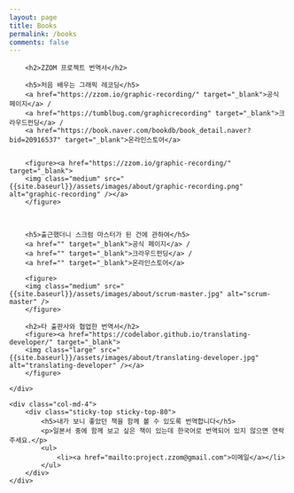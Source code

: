 ```yaml
---
layout: page
title: Books
permalink: /books
comments: false
---
```


<div class="row justify-content-between">
    <div class="col-md-8 pr-5">

        <h2>ZZOM 프로젝트 번역서</h2>

        <h5>처음 배우는 그래픽 레코딩</h5>
        <a href="https://zzom.io/graphic-recording/" target="_blank">공식 페이지</a> / 
        <a href="https://tumblbug.com/graphicrecording" target="_blank">크라우드펀딩</a> / 
        <a href="https://book.naver.com/bookdb/book_detail.naver?bid=20916537" target="_blank">온라인스토어</a>


        <figure><a href="https://zzom.io/graphic-recording/" target="_blank">        
        <img class="medium" src="{{site.baseurl}}/assets/images/about/graphic-recording.png" alt="graphic-recording" /></a>
        </figure>
                


        <h5>출근했더니 스크럼 마스터가 된 건에 관하여</h5>        
        <a href="" target="_blank">공식 페이지</a> / 
        <a href="" target="_blank">크라우드펀딩</a> / 
        <a href="" target="_blank">온라인스토어</a>

        <figure>
        <img class="medium" src="{{site.baseurl}}/assets/images/about/scrum-master.jpg" alt="scrum-master" />
        </figure>

        <h2>타 출판사와 협업한 번역서</h2>
        <figure><a href="https://codelabor.github.io/translating-developer/" target="_blank">        
        <img class="large" src="{{site.baseurl}}/assets/images/about/translating-developer.jpg" alt="translating-developer" /></a>
        </figure>

    </div>

    <div class="col-md-4">
        <div class="sticky-top sticky-top-80">
            <h5>내가 보니 좋았던 책을 함께 볼 수 있도록 번역합니다</h5>
            <p>일본서 중에 함께 보고 싶은 책이 있는데 한국어로 번역되어 있지 않으면 연락주세요.</p>
            <ul>           
                <li><a href="mailto:project.zzom@gmail.com">이메일</a></li>
            </ul>
        </div>
    </div>
</div>
